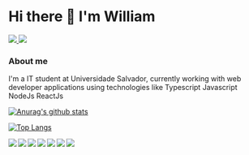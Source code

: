 # Hi there 👋 I'm William 
<a href='mailto:williamgamer29@gmail.com'> <img src='https://img.shields.io/badge/Gmail-D14836?style=for-the-badge&logo=gmail&logoColor=white'/> </a>  <a href='https://www.linkedin.com/in/william-dos-santos-santana-18099a1b2/'> <img src='https://img.shields.io/badge/LinkedIn-0077B5?style=for-the-badge&logo=linkedin&logoColor=white'/> </a>
### About me
I'm a IT student at Universidade Salvador, currently working with web developer applications using technologies like Typescript Javascript NodeJs ReactJs


[![Anurag's github stats](https://github-readme-stats.vercel.app/api?username=WilliamSantosS&count_private=true&show_icons=true&theme=radical)](https://github.com/WilliamSantosS/)

[![Top Langs](https://github-readme-stats.vercel.app/api/top-langs/?username=WilliamSantosS&layout=compact&theme=radical)](https://github.com/WilliamSantosS/)

 <img src="https://img.shields.io/badge/JavaScript-F7DF1E?style=for-the-badge&logo=javascript&logoColor=black" align='left'> 
 
 <img src="https://img.shields.io/badge/TypeScript-007ACC?style=for-the-badge&logo=typescript&logoColor=white" align='left'>  
 <img src="https://img.shields.io/badge/Node.js-43853D?style=for-the-badge&logo=node.js&logoColor=white" align='left'>
 <img src="https://img.shields.io/badge/React-20232A?style=for-the-badge&logo=react&logoColor=61DAFB" >
<img src="https://img.shields.io/badge/Express.js-404D59?style=for-the-badge" align='left'>
 <img src="https://img.shields.io/badge/HTML5-E34F26?style=for-the-badge&logo=html5&logoColor=white" align='left'><img src="https://img.shields.io/badge/CSS3-1572B6?style=for-the-badge&logo=css3&logoColor=white" align='left'>
	
	





